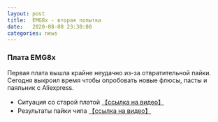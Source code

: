 ```yaml
---
layout: post
title:  EMG8x - вторая попытка
date:   2020-08-08 23:30:00
categories: news
---
```

### Плата EMG8x

Первая плата вышла крайне неудачно из-за отвратительной пайки. Сегодня выкроил время чтобы опробовать новые флюсы, пасты и паяльник с Aliexpress. 

* Ситуация со старой платой [【ссылка на видео】](https://youtu.be/OpW4xbJmq8s)
* Результаты пайки чипа [【ссылка на видео】](https://youtu.be/FfRi6EUIStY)
